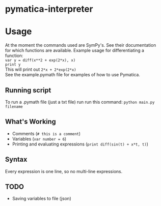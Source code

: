 # pymatica-interpreter

# Usage
At the moment the commands used are SymPy's. See their documentation for which functions are available. Example usage for differentiating a function:  
`var y = diff(x**2 + exp(2*x), x)`  
`print y`  
This will print out `2*x + 2*exp(2*x)`  
See the example.pymath file for examples of how to use Pymatica.

## Running script
To run a .pymath file (just a txt file) run run this command:
`python main.py filename`

## What's Working
- Comments (`# this is a comment`)
- Variables (`var number = 6`)
- Printing and evaluating expressions (`print diff(sin(t) + x*t, t)`) 

## Syntax
Every expression is one line, so no multi-line expressions. 

## TODO
- Saving variables to file (json)
